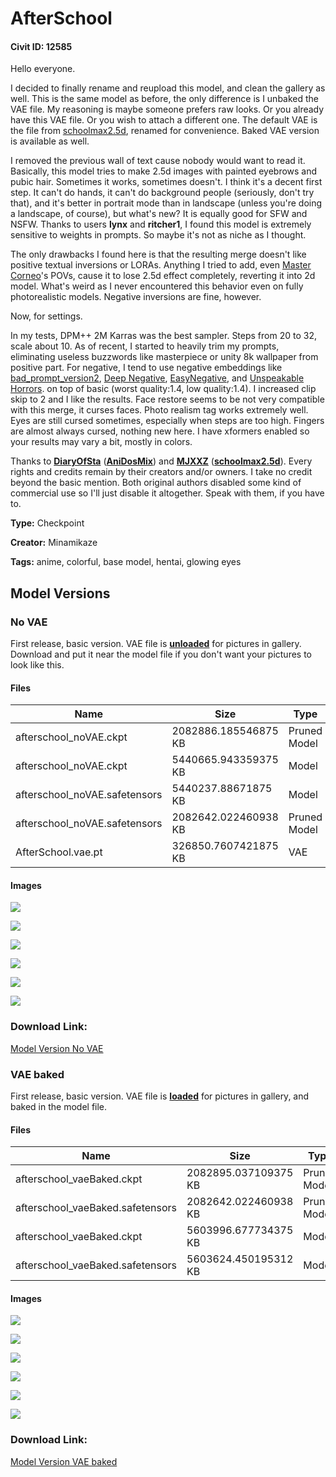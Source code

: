 # AfterSchool

#### Civit ID: 12585

<p>Hello everyone.</p><p>I decided to finally rename and reupload this model, and clean the gallery as well. This is the same model as before, the only difference is I unbaked the VAE file. My reasoning is maybe someone prefers raw looks. Or you already have this VAE file. Or you wish to attach a different one. The default VAE is the file from <a target="_blank" rel="ugc" href="https://civitai.com/models/4836/schoolmax-25d">schoolmax2.5d</a>, renamed for convenience. Baked VAE version is available as well.</p><p>I removed the previous wall of text cause nobody would want to read it. Basically, this model tries to make 2.5d images with painted eyebrows and pubic hair. Sometimes it works, sometimes doesn't. I think it's a decent first step. It can't do hands, it can't do background people (seriously, don't try that), and it's better in portrait mode than in landscape (unless you're doing a landscape, of course), but what's new? It is equally good for SFW and NSFW. Thanks to users <strong>lynx</strong> and <strong>ritcher1</strong>, I found this model is extremely sensitive to weights in prompts. So maybe it's not as niche as I thought.</p><p>The only drawbacks I found here is that the resulting merge doesn't like positive textual inversions or LORAs. Anything I tried to add, even <a target="_blank" rel="ugc" href="https://civitai.com/user/Master_Corneo">Master Corneo</a>'s POVs, cause it to lose 2.5d effect completely, reverting it into 2d model. What's weird as I never encountered this behavior even on fully photorealistic models. Negative inversions are fine, however.</p><p>Now, for settings.</p><p>In my tests, DPM++ 2M Karras was the best sampler. Steps from 20 to 32, scale about 10. As of recent, I started to heavily trim my prompts, eliminating useless buzzwords like masterpiece or unity 8k wallpaper  from positive part. For negative, I tend to use negative embeddings like <a target="_blank" rel="ugc" href="https://huggingface.co/datasets/Nerfgun3/bad_prompt">bad_prompt_version2</a>, <a target="_blank" rel="ugc" href="https://civitai.com/models/7808/easynegative">Deep Negative</a>, <a target="_blank" rel="ugc" href="https://civitai.com/models/7808/easynegative">EasyNegative</a>, and <a target="_blank" rel="ugc" href="https://civitai.com/models/4499/unspeakable-horrors-negative-prompt">Unspeakable Horrors</a>. on top of basic (worst quality:1.4, low quality:1.4). I increased clip skip to 2 and I like the results. Face restore seems to be not very compatible with this merge, it curses faces. Photo realism tag works extremely well. Eyes are still cursed sometimes, especially when steps are too high. Fingers are almost always cursed, nothing new here. I have xformers enabled so your results may vary a bit, mostly in colors.</p><p>Thanks to <a target="_blank" rel="ugc" href="https://civitai.com/user/DiaryOfSta"><strong>DiaryOfSta</strong></a> (<a target="_blank" rel="ugc" href="https://civitai.com/models/6437/anidosmix"><strong>AniDosMix</strong></a>) and <a target="_blank" rel="ugc" href="https://civitai.com/user/MJXXZ"><strong>MJXXZ</strong></a> (<a target="_blank" rel="ugc" href="https://civitai.com/models/4836/schoolmax-25d"><strong>schoolmax2.5d</strong></a>). Every rights and credits remain by their creators and/or owners. I take no credit beyond the basic mention. Both original authors disabled some kind of commercial use so I'll just disable it altogether. Speak with them, if you have to.</p>

**Type:** Checkpoint

**Creator:** Minamikaze

**Tags:** anime, colorful, base model, hentai, glowing eyes

## Model Versions

### No VAE

<p>First release, basic version. VAE file is <strong><u>unloaded</u></strong> for pictures in gallery. Download and put it near the model file if you don't want your pictures to look like this.</p>

#### Files

| Name | Size | Type | Format | Download Url | AutoV1 | AutoV2 | SHA256 | CRC32 | BLAKE3 |
| --- | --- | --- | --- | --- | --- | --- | --- | --- | --- |
| afterschool_noVAE.ckpt | 2082886.185546875 KB | Pruned Model | PickleTensor | https://civitai.com/api/download/models/16866?type=Pruned%20Model&format=PickleTensor&size=pruned&fp=fp16 | E93DDBCF | 2EF584EA5A | 2EF584EA5A83FA396283B43D3ED25DE0D6B437CA635F0FCC6DD8E37747442562 | B0383C51 | 2861BC33CDD517183A8FDA4F557C4082591793EBFD387D18BC7A3617E99F22B9 |
| afterschool_noVAE.ckpt | 5440665.943359375 KB | Model | PickleTensor | https://civitai.com/api/download/models/16866?type=Model&format=PickleTensor&size=full&fp=fp16 | F9E6751F | 7B4F2CEB6F | 7B4F2CEB6FDEEAF6F8EA698FA0A8A9E33E2B5C7E395F41656F4B64CE8236D59F | 02AF5D16 | E365F3AAB1473EEE70A00B25A37429BD17E1AAF9FFA263A8CBC34B8DCEDA9579 |
| afterschool_noVAE.safetensors | 5440237.88671875 KB | Model | SafeTensor | https://civitai.com/api/download/models/16866 | E6A064A3 | 85C87B9F7F | 85C87B9F7F100CEDC1042FBD53760690234C521E93FF63EEF46C64C79D9BAD35 | 5D2B1896 | BCB5AD59C75575F2BDA99591F1715E59F47DED3319ECA4C59986C1EEF2ED22CB |
| afterschool_noVAE.safetensors | 2082642.022460938 KB | Pruned Model | SafeTensor | https://civitai.com/api/download/models/16866?type=Pruned%20Model&format=SafeTensor&size=pruned&fp=fp16 | C9738DD5 | 5797727003 | 57977270039815D02D7C826A61641EDAC2B49D5EA84C0C02442B516C56C69EC0 | F9C04C21 | EC2FE3936941F44CFB10CDB88B80DD38EAD729AB1F1BD3F0831C985443DA22C2 |
| AfterSchool.vae.pt | 326850.7607421875 KB | VAE | Other | https://civitai.com/api/download/models/16866?type=VAE&format=Other | 223531C6 | C6A580B13A | C6A580B13A5BC05A5E16E4DBB80608FF2EC251A162311590C1F34C013D7F3DAB | 193C2E4A | 16B83BFEF182A9A39D712781E1CFB43CC22E8E46876207872C7E3D46A14F45FF |

#### Images

<p><img src="https://image.civitai.com/xG1nkqKTMzGDvpLrqFT7WA/9e0be335-7a14-4d59-5443-92ed95556b00/width=450/273606.jpeg" /></p>

<p><img src="https://image.civitai.com/xG1nkqKTMzGDvpLrqFT7WA/24c9e6db-a270-4c5c-5197-4ce835287800/width=450/273605.jpeg" /></p>

<p><img src="https://image.civitai.com/xG1nkqKTMzGDvpLrqFT7WA/c583e699-8d67-4a8b-4e96-6d78b08ecc00/width=450/273604.jpeg" /></p>

<p><img src="https://image.civitai.com/xG1nkqKTMzGDvpLrqFT7WA/7a93cbe3-6a3d-43c2-f867-49be59d31800/width=450/273603.jpeg" /></p>

<p><img src="https://image.civitai.com/xG1nkqKTMzGDvpLrqFT7WA/543b8c8a-4e06-4165-c74f-4eb28b5c3f00/width=450/273602.jpeg" /></p>

<p><img src="https://image.civitai.com/xG1nkqKTMzGDvpLrqFT7WA/7cf75da3-bdad-4e97-a2d6-5888a8878100/width=450/273601.jpeg" /></p>

### Download Link:

[Model Version No VAE](https://civitai.com/api/download/models/16866)

### VAE baked

<p>First release, basic version. VAE file is <strong><u>loaded</u></strong> for pictures in gallery, and baked in the model file.</p>

#### Files

| Name | Size | Type | Format | Download Url | AutoV1 | AutoV2 | SHA256 | CRC32 | BLAKE3 |
| --- | --- | --- | --- | --- | --- | --- | --- | --- | --- |
| afterschool_vaeBaked.ckpt | 2082895.037109375 KB | Pruned Model | PickleTensor | https://civitai.com/api/download/models/14838?type=Pruned%20Model&format=PickleTensor&size=pruned&fp=fp16 | E93DDBCF | 0FD41DE784 | 0FD41DE78412DE268E357A15604A5B6EC5B5B5EB3F386028CFDBA0E81E0D047C | 18DF0C6A | D873E8721D2765DDAC1DB2196D1EF937EF191D80EF76178C460D7D5CFA6CA686 |
| afterschool_vaeBaked.safetensors | 2082642.022460938 KB | Pruned Model | SafeTensor | https://civitai.com/api/download/models/14838?type=Pruned%20Model&format=SafeTensor&size=pruned&fp=fp16 | C9738DD5 | 2493DE1DEE | 2493DE1DEE34FEBB9FFE9E7005EB417C67E2C63BB629B2CA3950C2906A3A75E5 | CC7EE4F1 | D3F9244CD4372A810D1804F61C22DB0E936D118AC66EBEC52969EA5C1BBB3AA5 |
| afterschool_vaeBaked.ckpt | 5603996.677734375 KB | Model | PickleTensor | https://civitai.com/api/download/models/14838?type=Model&format=PickleTensor&size=full&fp=fp16 | 1076FF30 | E8698432BD | E8698432BD4F2DC67251222981781385BEF423D869A6D649A9B6038ADEC56886 | 9059F361 | A6242E9FCAC6F6EE1644E04460348F2DC70E0A1D857B954F9D1F2070750F75D9 |
| afterschool_vaeBaked.safetensors | 5603624.450195312 KB | Model | SafeTensor | https://civitai.com/api/download/models/14838 | EDE7FCC2 | 03B684A36C | 03B684A36C2EDC2E0B9CFFE1C9D92859C0849F098323C71CA262F291EB88C65B | CBB339AF | 8A42145925E07B9A037BB282825A03860C0BD16BB64E98CD39FC168FF129AFF5 |

#### Images

<p><img src="https://image.civitai.com/xG1nkqKTMzGDvpLrqFT7WA/135b9bc3-02cd-4e59-c612-7925611a8c00/width=450/273600.jpeg" /></p>

<p><img src="https://image.civitai.com/xG1nkqKTMzGDvpLrqFT7WA/b60a4404-f3f7-4ec8-8dcf-865d32267600/width=450/273599.jpeg" /></p>

<p><img src="https://image.civitai.com/xG1nkqKTMzGDvpLrqFT7WA/13b5df9d-df4c-42c3-8a31-a236928dcf00/width=450/273598.jpeg" /></p>

<p><img src="https://image.civitai.com/xG1nkqKTMzGDvpLrqFT7WA/44a6563e-454d-48f4-7d31-f31b62822700/width=450/273597.jpeg" /></p>

<p><img src="https://image.civitai.com/xG1nkqKTMzGDvpLrqFT7WA/6be8a3b6-d57d-4021-62dd-b67e8fa9f100/width=450/273596.jpeg" /></p>

<p><img src="https://image.civitai.com/xG1nkqKTMzGDvpLrqFT7WA/4cd27e72-0c32-4f60-580f-801fd3d89e00/width=450/273595.jpeg" /></p>

### Download Link:

[Model Version VAE baked](https://civitai.com/api/download/models/14838)


